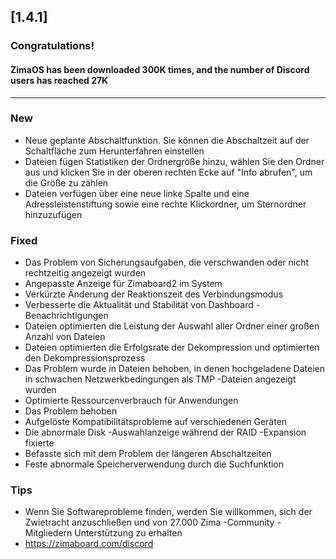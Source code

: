 ## [1.4.1]
### Congratulations! 
#### ZimaOS has been downloaded 300K times, and the number of Discord users has reached 27K
---
### New
- Neue geplante Abschaltfunktion. Sie können die Abschaltzeit auf der Schaltfläche zum Herunterfahren einstellen
- Dateien fügen Statistiken der Ordnergröße hinzu, wählen Sie den Ordner aus und klicken Sie in der oberen rechten Ecke auf "Info abrufen", um die Größe zu zählen
- Dateien verfügen über eine neue linke Spalte und eine Adressleistenstiftung sowie eine rechte Klickordner, um Sternordner hinzuzufügen
### Fixed
- Das Problem von Sicherungsaufgaben, die verschwanden oder nicht rechtzeitig angezeigt wurden
- Angepasste Anzeige für Zimaboard2 im System
- Verkürzte Änderung der Reaktionszeit des Verbindungsmodus
- Verbesserte die Aktualität und Stabilität von Dashboard -Benachrichtigungen
- Dateien optimierten die Leistung der Auswahl aller Ordner einer großen Anzahl von Dateien
- Dateien optimierten die Erfolgsrate der Dekompression und optimierten den Dekompressionsprozess
- Das Problem wurde in Dateien behoben, in denen hochgeladene Dateien in schwachen Netzwerkbedingungen als TMP -Dateien angezeigt wurden
- Optimierte Ressourcenverbrauch für Anwendungen
- Das Problem behoben
- Aufgelöste Kompatibilitätsprobleme auf verschiedenen Geräten
- Die abnormale Disk -Auswahlanzeige während der RAID -Expansion fixierte
- Befasste sich mit dem Problem der längeren Abschaltzeiten
- Feste abnormale Speicherverwendung durch die Suchfunktion
### Tips
- Wenn Sie Softwareprobleme finden, werden Sie willkommen, sich der Zwietracht anzuschließen und von 27.000 Zima -Community -Mitgliedern Unterstützung zu erhalten
- <a href = "https://zimaboard.com/discord" target = "_ leer" style = "color: blau"> https://zimaboard.com/discord </a>
